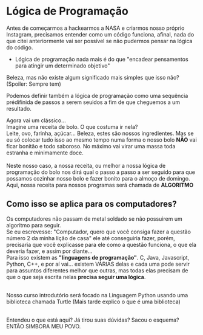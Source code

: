 # Lógica de Programação
Antes de começarmos a hackearmos a NASA e criarmos nosso próprio Instagram, precisamos entender como um código funciona, afinal, nada do que citei anteriormente vai ser possível se não pudermos pensar na lógica do código.
- Lógica de programação nada mais é do que "encadear pensamentos para atingir um determinado objetivo"

Beleza, mas não existe algum significado mais simples que isso não?<br>
(Spoiler: Sempre tem)

Podemos definir também a lógica de programação como uma sequência prédifinida de passos a serem seuidos a fim de que cheguemos a um resultado.<br>

Agora vai um clássico... <br>
Imagine uma receita de bolo. O que costuma ir nela?<br>
Leite, ovo, farinha, açúcar... Beleza, estes são nossos ingredientes. Mas se eu só colocar tudo isso ao mesmo tempo numa forma o nosso bolo <strong>NÃO</strong> vai ficar bonitão e todo saboroso. No máximo vai virar uma massa toda estranha e minimamente doce.<br>
<br> Neste nosso caso, a nossa receita, ou melhor a nossa lógica de programação do bolo nos dirá qual o passo a passo a ser seguido para que possamos cozinhar nosso bolo e fazer bonito para o almoço de domingo.
<br> Aqui, nossa receita para nossos programas será chamada de <strong> ALGORITMO </strong>

## Como isso se aplica para os computadores?
Os computadores não passam de metal soldado se não possuirem um algoritmo para seguir.<br>
Se eu escrevesse: "Computador, quero que você consiga fazer a questão número 2 da minha lição de casa" ele até conseguiria fazer, porém, precisaria que você explicasse para ele como a questão funciona, o que ela deveria fazer, e assim por diante...<br>
Para isso existem as <strong>"linguagens de programação"</strong>. C, Java, Javascript, Python, C++, e por aí vai... existem VÁRIAS delas e cada uma pode servir para assuntos diferentes melhor que outras, mas todas elas precisam de que o que seja escrita nelas <strong>precisa seguir uma lógica</strong>.

<br> Nosso curso introdutório será focado na Linguagem Python usando uma biblioteca chamada Turtle (Mais tarde explico o que é uma biblioteca)<br>

<br> Entendeu o que está aqui? Já tirou suas dúvidas? Sacou o esquema? ENTÃO SIMBORA MEU POVO.
